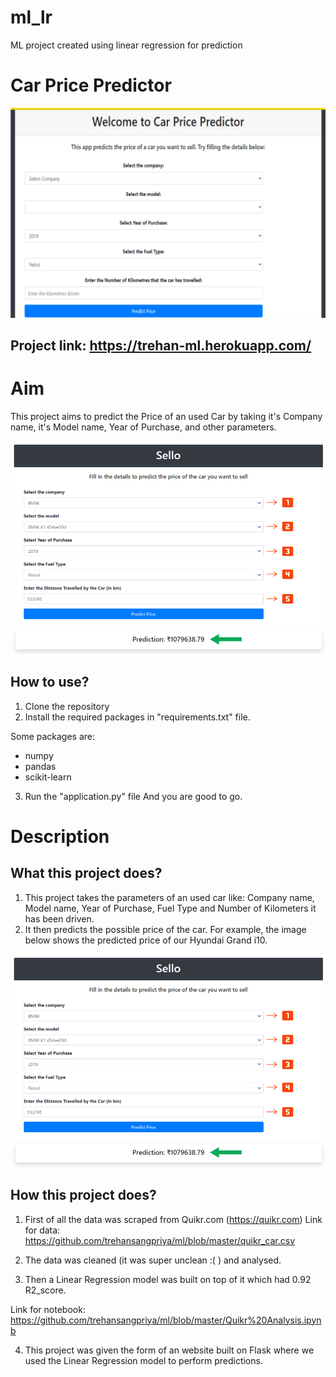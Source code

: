 # ml_lr
ML project created using linear regression for prediction
# Car Price Predictor


<img src="/demo.png">

## Project link: https://trehan-ml.herokuapp.com/

# Aim

This project aims to predict the Price of an used Car by taking it's Company name, it's Model name, Year of Purchase, and other parameters.

<img src="/predict.png">

## How to use?

1. Clone the repository
2. Install the required packages in "requirements.txt" file.

Some packages are:
 - numpy 
 - pandas 
 - scikit-learn

3. Run the "application.py" file
And you are good to go. 

# Description

## What this project does?

1. This project takes the parameters of an used car like: Company name, Model name, Year of Purchase, Fuel Type and Number of Kilometers it has been driven.
2. It then predicts the possible price of the car. For example, the image below shows the predicted price of our Hyundai Grand i10. 

<img src="/predict.png">

## How this project does?

1. First of all the data was scraped from Quikr.com (https://quikr.com) 
Link for data: https://github.com/trehansangpriya/ml/blob/master/quikr_car.csv
2. The data was cleaned (it was super unclean :( ) and analysed.

3. Then a Linear Regression model was built on top of it which had 0.92 R2_score.

Link for notebook: https://github.com/trehansangpriya/ml/blob/master/Quikr%20Analysis.ipynb

4. This project was given the form of an website built on Flask where we used the Linear Regression model to perform predictions.
